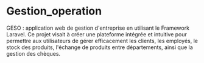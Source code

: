 # Gestion_operation
GESO : application web de gestion d'entreprise en utilisant le Framework Laravel. Ce projet visait à créer une plateforme intégrée et intuitive pour permettre aux utilisateurs de gérer efficacement les clients, les employés, le stock des produits, l'échange de produits entre départements, ainsi que la gestion des chèques.
